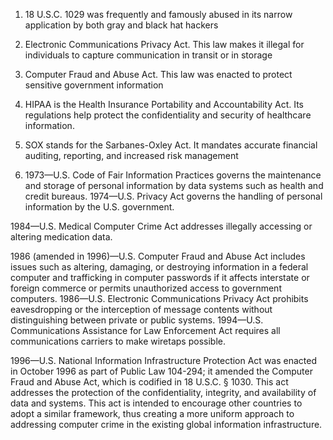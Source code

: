 1.  18 U.S.C. 1029 was frequently and famously abused in its narrow application by both gray and black hat hackers
2.  Electronic Communications Privacy Act. This law makes it illegal for individuals to capture communication in transit or in storage
3.  Computer Fraud and Abuse Act. This law was enacted to protect sensitive government information
4.  HIPAA is the Health Insurance Portability and Accountability Act. Its regulations help protect the confidentiality and security of healthcare information.
5.  SOX stands for the Sarbanes-Oxley Act. It mandates accurate financial auditing, reporting, and increased risk management

6.  1973—U.S. Code of Fair Information Practices governs the maintenance and storage of personal information by data systems such as health and credit bureaus.
1974—U.S. Privacy Act governs the handling of personal information by the U.S. government.

1984—U.S. Medical Computer Crime Act addresses illegally accessing or altering medication data.

1986 (amended in 1996)—U.S. Computer Fraud and Abuse Act includes issues such as altering, damaging, or destroying information in a federal computer and trafficking in computer passwords if it affects interstate or foreign commerce or permits unauthorized access to government computers.
1986—U.S. Electronic Communications Privacy Act prohibits eavesdropping or the interception of message contents without distinguishing between private or public systems.
1994—U.S. Communications Assistance for Law Enforcement Act requires all communications carriers to make wiretaps possible.


1996—U.S. National Information Infrastructure Protection Act was enacted in October 1996 as part of Public Law 104-294; it amended the Computer Fraud and Abuse Act, which is codified in 18 U.S.C. § 1030. This act addresses the protection of the confidentiality, integrity, and availability of data and systems. This act is intended to encourage other countries to adopt a similar framework, thus creating a more uniform approach to addressing computer crime in the existing global information infrastructure.
 